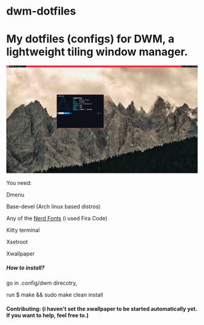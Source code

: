 # dwm-dotfiles
<h1>My dotfiles (configs) for DWM, a lightweight tiling window manager.</h1>

<img src="https://github.com/Nikreaz/dwm-dotfiles/blob/main/screenshot.png?raw=true">

<p>You need: </p>

<p> Dmenu </p>
<p> Base-devel (Arch linux based distros)
<p> Any of the <a href="https://NerdFonts.com">Nerd Fonts</a> (i used Fira Code)
<p> Kitty terminal </p>
<p> Xsetroot </p>
<p> Xwallpaper </p>

<h5>How to install?</h5>
<p> go in .config/dwm direcotry,</p>
<p>run $ make && sudo make clean install</p>

<h4> Contributing: (i haven't set the xwallpaper to be started automatically yet. If you want to help, feel free to.) </h4>
